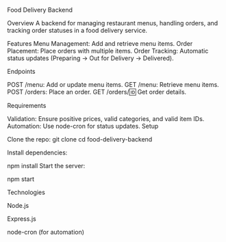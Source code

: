 Food Delivery Backend 

Overview
A backend for managing restaurant menus, handling orders, and tracking order statuses in a food delivery service.

Features
Menu Management: Add and retrieve menu items.
Order Placement: Place orders with multiple items.
Order Tracking: Automatic status updates (Preparing → Out for Delivery → Delivered).

Endpoints

POST /menu: Add or update menu items.
GET /menu: Retrieve menu items.
POST /orders: Place an order.
GET /orders/:id: Get order details.

Requirements

Validation: Ensure positive prices, valid categories, and valid item IDs.
Automation: Use node-cron for status updates.
Setup

Clone the repo:
git clone <repo-url>
cd food-delivery-backend

Install dependencies:

npm install
Start the server:

npm start

Technologies

Node.js

Express.js

node-cron (for automation)
